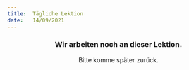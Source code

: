 ```yaml
---
title:  Tägliche Lektion
date:   14/09/2021
---
```


### <center>Wir arbeiten noch an dieser Lektion.</center>
<center>Bitte komme später zurück.</center>